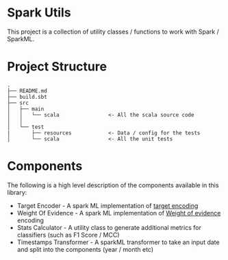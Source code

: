 # Spark Utils
This project is a collection of utility classes / functions to work with Spark / SparkML. 


# Project Structure

```
.
├── README.md
├── build.sbt
├── src
│   ├── main
│   │   └── scala                <- All the scala source code
│   │       
│   └── test
|       ├── resources            <- Data / config for the tests
│       └── scala                <- All the unit tests
```
# Components
The following is a high level description of the components available in this library:

* Target Encoder - A spark ML implementation of [target encoding](https://towardsdatascience.com/all-about-categorical-variable-encoding-305f3361fd02)
* Weight Of Evidence - A spark ML implementation of [Weight of evidence](https://documentation.statsoft.com/STATISTICAHelp.aspx?path=WeightofEvidence/WeightofEvidenceWoEIntroductoryOverview) encoding
* Stats Calculator - A utility class to generate additional metrics for classifiers (such as F1 Score / MCC)
* Timestamps Transformer - A sparkML transformer to take an input date and split into the components (year / month etc)